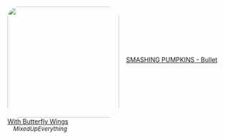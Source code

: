<!--2023-12-30 01:10:04-->
<div>
<img src="https://i.ytimg.com/vi/k_JdxrLMS3g/hqdefault.jpg" width="250px" align="middle" style="border-radius:10%">
&nbsp;&nbsp;&nbsp;<a class="nodecor" href="https://www.youtube.com/watch?v=k_JdxrLMS3g">SMASHING PUMPKINS - Bullet With Butterfly Wings</a>
</div>
<div style="font-size:small">&emsp;<i>MixedUpEverything</i></div>